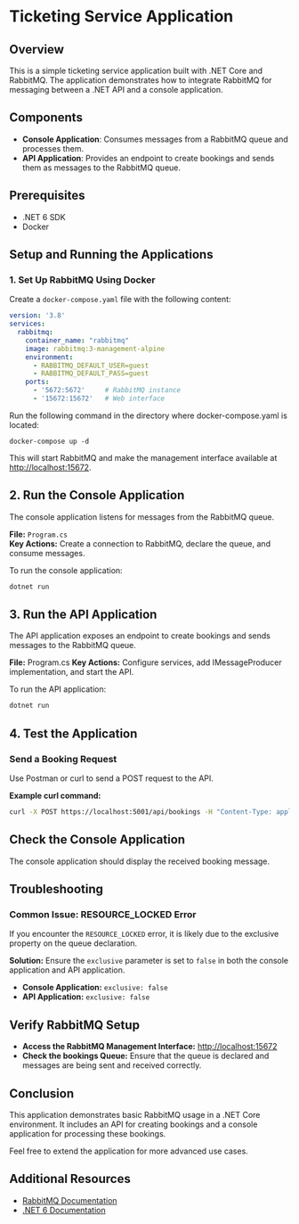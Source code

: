 # Ticketing Service Application

## Overview

This is a simple ticketing service application built with .NET Core and RabbitMQ. The application demonstrates how to integrate RabbitMQ for messaging between a .NET API and a console application.

## Components

- **Console Application**: Consumes messages from a RabbitMQ queue and processes them.
- **API Application**: Provides an endpoint to create bookings and sends them as messages to the RabbitMQ queue.

## Prerequisites

- .NET 6 SDK
- Docker

## Setup and Running the Applications

### 1. Set Up RabbitMQ Using Docker

Create a `docker-compose.yaml` file with the following content:

```yaml
version: '3.8'
services:
  rabbitmq:
    container_name: "rabbitmq"
    image: rabbitmq:3-management-alpine
    environment:
      - RABBITMQ_DEFAULT_USER=guest
      - RABBITMQ_DEFAULT_PASS=guest
    ports:
      - '5672:5672'     # RabbitMQ instance
      - '15672:15672'   # Web interface
```

Run the following command in the directory where docker-compose.yaml is located:
```
docker-compose up -d
```

This will start RabbitMQ and make the management interface available at [http://localhost:15672](http://localhost:15672).

## 2. Run the Console Application

The console application listens for messages from the RabbitMQ queue.

**File:** `Program.cs`  
**Key Actions:** Create a connection to RabbitMQ, declare the queue, and consume messages.

To run the console application:
```sh
dotnet run
```

## 3. Run the API Application
The API application exposes an endpoint to create bookings and sends messages to the RabbitMQ queue.

**File:** Program.cs
**Key Actions:** Configure services, add IMessageProducer implementation, and start the API.

To run the API application:
```sh
dotnet run
```

## 4. Test the Application

### Send a Booking Request
Use Postman or curl to send a POST request to the API.

**Example curl command:**

```sh
curl -X POST https://localhost:5001/api/bookings -H "Content-Type: application/json" -d '{"Id":1,"CustomerName":"John Doe","BookingDate":"2024-06-30T00:00:00"}'
```

## Check the Console Application

The console application should display the received booking message.

## Troubleshooting

### Common Issue: RESOURCE_LOCKED Error

If you encounter the `RESOURCE_LOCKED` error, it is likely due to the exclusive property on the queue declaration.

**Solution:** Ensure the `exclusive` parameter is set to `false` in both the console application and API application.

- **Console Application:** `exclusive: false`
- **API Application:** `exclusive: false`

## Verify RabbitMQ Setup

- **Access the RabbitMQ Management Interface:** [http://localhost:15672](http://localhost:15672)
- **Check the bookings Queue:** Ensure that the queue is declared and messages are being sent and received correctly.

## Conclusion

This application demonstrates basic RabbitMQ usage in a .NET Core environment. It includes an API for creating bookings and a console application for processing these bookings.

Feel free to extend the application for more advanced use cases.

## Additional Resources

- [RabbitMQ Documentation](https://www.rabbitmq.com/documentation.html)
- [.NET 6 Documentation](https://learn.microsoft.com/en-us/dotnet/core/)

